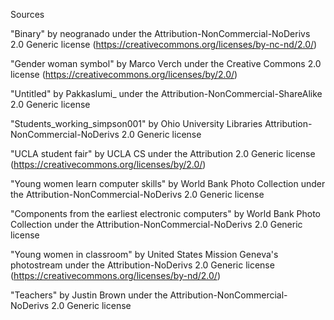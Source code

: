 Sources

"Binary" by neogranado under the Attribution-NonCommercial-NoDerivs 2.0 Generic license (https://creativecommons.org/licenses/by-nc-nd/2.0/)

"Gender woman symbol" by Marco Verch under the Creative Commons 2.0 license (https://creativecommons.org/licenses/by/2.0/)

"Untitled" by Pakkaslumi_ under the Attribution-NonCommercial-ShareAlike 2.0 Generic license

"Students_working_simpson001" by Ohio University Libraries Attribution-NonCommercial-NoDerivs 2.0 Generic license

"UCLA student fair" by UCLA CS under the Attribution 2.0 Generic license (https://creativecommons.org/licenses/by/2.0/)

"Young women learn computer skills" by World Bank Photo Collection under the Attribution-NonCommercial-NoDerivs 2.0 Generic license

"Components from the earliest electronic computers" by World Bank Photo Collection under the Attribution-NonCommercial-NoDerivs 2.0 Generic license

"Young women in classroom" by United States Mission Geneva's photostream under the Attribution-NoDerivs 2.0 Generic license (https://creativecommons.org/licenses/by-nd/2.0/)

"Teachers" by Justin Brown under the Attribution-NonCommercial-NoDerivs 2.0 Generic license
